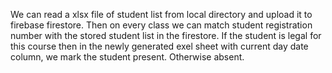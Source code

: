 We can read a xlsx file of student list from local directory and upload it to firebase firestore.
Then on every class we can match student registration number with the stored student list in the firestore.
If the student is legal for this course then in the newly generated exel sheet with current day date column, we mark the student present. Otherwise absent.
